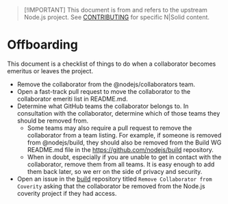 > \[!IMPORTANT]
> This document is from and refers to the upstream Node.js project.
> See [CONTRIBUTING](../../CONTRIBUTING.md) for specific N|Solid content.

# Offboarding

This document is a checklist of things to do when a collaborator becomes
emeritus or leaves the project.

* Remove the collaborator from the @nodejs/collaborators team.
* Open a fast-track pull request to move the collaborator to the collaborator
  emeriti list in README.md.
* Determine what GitHub teams the collaborator belongs to. In consultation with
  the collaborator, determine which of those teams they should be removed from.
  * Some teams may also require a pull request to remove the collaborator from
    a team listing. For example, if someone is removed from @nodejs/build,
    they should also be removed from the Build WG README.md file in the
    <https://github.com/nodejs/build> repository.
  * When in doubt, especially if you are unable to get in contact with the
    collaborator, remove them from all teams. It is easy enough to add them
    back later, so we err on the side of privacy and security.
* Open an issue in the [build](https://github.com/nodejs/build) repository
  titled `Remove Collaborator from Coverity` asking that the collaborator
  be removed from the Node.js coverity project if they had access.
